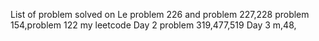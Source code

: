 List of problem solved on Le
problem 226 and problem 227,228
problem 154,problem 122
my leetcode
Day 2
problem 319,477,519
Day 3 m,48,
 
